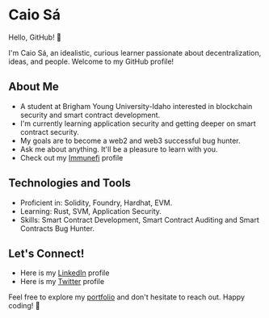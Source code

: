 
# Caio Sá

Hello, GitHub! 👋

I'm Caio Sá, an idealistic, curious learner passionate about decentralization, ideas, and people. Welcome to my GitHub profile!

## About Me

- A student at Brigham Young University-Idaho interested in blockchain security and smart contract development.
- I'm currently learning application security and getting deeper on smart contract security.
- My goals are to become a web2 and web3 successful bug hunter.
- Ask me about anything. It'll be a pleasure to learn with you.
- Check out my [Immunefi](https://immunefi.com/profile/caiosa/) profile

## Technologies and Tools

- Proficient in: Solidity, Foundry, Hardhat, EVM.
- Learning: Rust, SVM, Application Security. 
- Skills: Smart Contract Development, Smart Contract Auditing and Smart Contracts Bug Hunter. 

## Let's Connect!

- Here is my [LinkedIn](https://www.linkedin.com/in/caiosabarros/) profile
- Here is my [Twitter](https://x.com/caiosapy) profile


Feel free to explore my [portfolio](https://gist.github.com/caiosabarros/0762bc7a8c061b741f5b4d4985f93085) and don't hesitate to reach out. Happy coding! 🚀
